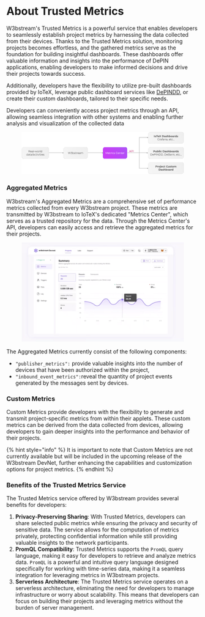 # About Trusted Metrics

W3bstream's Trusted Metrics is a powerful service that enables developers to seamlessly establish project metrics by harnessing the data collected from their devices. Thanks to the Trusted Metrics solution, monitoring projects becomes effortless, and the gathered metrics serve as the foundation for building insightful dashboards. These dashboards offer valuable information and insights into the performance of DePIN applications, enabling developers to make informed decisions and drive their projects towards success.&#x20;

Additionally, developers have the flexibility to utilize pre-built dashboards provided by IoTeX, leverage public dashboard services like [DePINDD](https://depindd.com/), or create their custom dashboards, tailored to their specific needs.&#x20;

Developers can conveniently access project metrics through an API, allowing seamless integration with other systems and enabling further analysis and visualization of the collected data

<figure><img src="../.gitbook/assets/image (6).png" alt=""><figcaption></figcaption></figure>

### Aggregated Metrics

W3bstream's Aggregated Metrics are a comprehensive set of performance metrics collected from every W3bstream project. These metrics are transmitted by W3bstream to IoTeX's dedicated "Metrics Center", which serves as a trusted repository for the data. Through the Metrics Center's API, developers can easily access and retrieve the aggregated metrics for their projects.&#x20;

<figure><img src="../.gitbook/assets/image (38).png" alt=""><figcaption></figcaption></figure>

The Aggregated Metrics currently consist of the following components:

* `"publisher_metrics":` provide valuable insights into the number of devices that have been authorized within the project,
* `"inbound_event_metrics":`reveal the quantity of project events generated by the messages sent by devices.&#x20;

### Custom Metrics

Custom Metrics provide developers with the flexibility to generate and transmit project-specific metrics from within their applets. These custom metrics can be derived from the data collected from devices, allowing developers to gain deeper insights into the performance and behavior of their projects.

{% hint style="info" %}
It is important to note that Custom Metrics are not currently available but will be included in the upcoming release of the W3bstream DevNet, further enhancing the capabilities and customization options for project metrics.
{% endhint %}

### Benefits of the Trusted Metrics Service

The Trusted Metrics service offered by W3bstream provides several benefits for developers:

1. **Privacy-Preserving Sharing**: With Trusted Metrics, developers can share selected public metrics while ensuring the privacy and security of sensitive data. The service allows for the computation of metrics privately, protecting confidential information while still providing valuable insights to the network participants.
2. **PromQL Compatibility**: Trusted Metrics supports the `PromQL` query language, making it easy for developers to retrieve and analyze metrics data. `PromQL` is a powerful and intuitive query language designed specifically for working with time-series data, making it a seamless integration for leveraging metrics in W3bstream projects.
3. **Serverless Architecture**: The Trusted Metrics service operates on a serverless architecture, eliminating the need for developers to manage infrastructure or worry about scalability. This means that developers can focus on building their projects and leveraging metrics without the burden of server management.&#x20;
